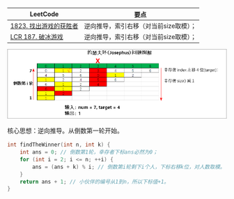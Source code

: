 |LeetCode|要点|
|------------------------|------------------------|
|[1823. 找出游戏的获胜者][github-leetcode-1823]|逆向推导，索引右移（对当前size取模）；|
|[LCR 187. 破冰游戏][github-leetcode-LCR187]|逆向推导，索引右移（对当前size取模）；|

![示例图片](images/LCR187_01.png)


核心思想：逆向推导。从倒数第一轮开始。
```cpp
int findTheWinner(int n, int k) {
	int ans = 0; // 倒数第1轮，幸存者下标ans必然为0；
	for (int i = 2; i <= n; ++i) {
		ans = (ans + k) % i; // 倒数第i轮剩下i个人，下标右移k位，对人数取模。
	}
	return ans + 1; // 小伙伴的编号从1到n，所以下标值+1。
}
```

[github-leetcode-1823]: ../../1823.%20Find%20the%20Winner%20of%20the%20Circular%20Game/1823_findTheWinner.h
[github-leetcode-LCR187]: ../../LCR187.%20Josephus%20Problem/LCR187_iceBreakingGame.h
